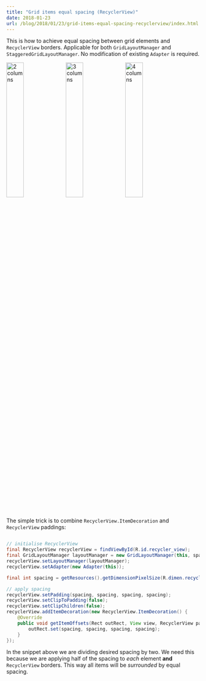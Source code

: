 ```yaml
---
title: "Grid items equal spacing (RecyclerView)"
date: 2018-01-23
url: /blog/2018/01/23/grid-items-equal-spacing-recyclerview/index.html
---
```


This is how to achieve equal spacing between grid elements and `RecyclerView` borders. Applicable for both `GridLayoutManager` and `StaggeredGridLayoutManager`. No modification of existing `Adapter` is required.

<img src="{{ this.$withBase('/assets/images/recycler_grid_2.png') }}" alt="2 columns" width="30%" />
<img src="{{ this.$withBase('/assets/images/recycler_grid_3.png') }}" alt="3 columns" width="30%" />
<img src="{{ this.$withBase('/assets/images/recycler_grid_4.png') }}" alt="4 columns" width="30%" />

<p $excerpt></p>

The simple trick is to combine `RecyclerView.ItemDecoration` and `RecyclerView` paddings:

```java

// initialise RecyclerView 
final RecyclerView recyclerView = findViewById(R.id.recycler_view);
final GridLayoutManager layoutManager = new GridLayoutManager(this, spanCount);
recyclerView.setLayoutManager(layoutManager);
recyclerView.setAdapter(new Adapter(this));

final int spacing = getResources().getDimensionPixelSize(R.dimen.recycler_spacing) / 2;

// apply spacing
recyclerView.setPadding(spacing, spacing, spacing, spacing);
recyclerView.setClipToPadding(false);
recyclerView.setClipChildren(false);
recyclerView.addItemDecoration(new RecyclerView.ItemDecoration() {
    @Override
    public void getItemOffsets(Rect outRect, View view, RecyclerView parent, RecyclerView.State state) {
        outRect.set(spacing, spacing, spacing, spacing);
    }
});
```

In the snippet above we are dividing desired spacing by two. We need this because we are applying half of the spacing to _each_ element **and** `RecyclerView` borders. This way all items will be _surrounded_ by equal spacing.
